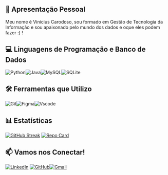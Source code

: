 ## 🚀 Apresentação Pessoal 
Meu nome é Vinicius Carodoso, sou formado em Gestão de Tecnologia da Informação e sou apaixonado pelo mundo dos dados e oque eles podem fazer :) !

## 💻 Linguagens de Programação e Banco de Dados
![Python](https://img.shields.io/badge/python-3670A0?style=for-the-badge&logo=python&logoColor=ffdd54)![Java](https://img.shields.io/badge/java-%23ED8B00.svg?style=for-the-badge&logo=openjdk&logoColor=white)![MySQL](https://img.shields.io/badge/MySQL-00000F?style=for-the-badge&logo=mysql&logoColor=white)![SQLite](https://img.shields.io/badge/SQLite-000?style=for-the-badge&logo=sqlite&logoColor=07405E)

## 🛠️ Ferramentas que Utilizo
![Git](https://img.shields.io/badge/GIT-E44C30?style=for-the-badge&logo=git&logoColor=white)![Figma](https://img.shields.io/badge/Figma-696969?style=for-the-badge&logo=figma&logoColor=figma)![Vscode](https://img.shields.io/badge/Vscode-007ACC?style=for-the-badge&logo=visual-studio-code&logoColor=white)

## 📊 Estatísticas
[![GitHub Streak](https://streak-stats.demolab.com?user=ViniciusCardoso7&theme=dark&hide_border=true&locale=pt_BR)](https://git.io/streak-stats)
[![Repo Card](https://github-readme-stats.vercel.app/api/pin/?username=SEUUSERNAME&repo=SEUREPOSITORIO&bg_color=000&border_color=30A3DC&show_icons=true&icon_color=30A3DC&title_color=E94D5F&text_color=FFF)](https://github.com/SEUUSERNAME/SEUREPOSITORIO)


## 📫 Vamos nos Conectar!
[![LinkedIn](https://img.shields.io/badge/LinkedIn-0077B5?style=for-the-badge&logo=linkedin&logoColor=white)](https://www.linkedin.com/in/viniciuscardoso2020/) 
[![GitHub](https://img.shields.io/badge/GitHub-100000?style=for-the-badge&logo=github&logoColor=white)](https://github.com/ViniciusCardoso7)[![Gmail](https://img.shields.io/badge/Gmail-333333?style=for-the-badge&logo=gmail&logoColor=red)](mailto:sdcviniciusca@gmail.com)
